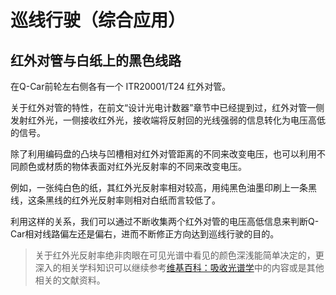 # 巡线行驶（综合应用）

## 红外对管与白纸上的黑色线路

在Q-Car前轮左右侧各有一个 ITR20001/T24 红外对管。

关于红外对管的特性，在前文“设计光电计数器”章节中已经提到过，红外对管一侧发射红外光，一侧接收红外光，接收端将反射回的光线强弱的信息转化为电压高低的信号。

除了利用编码盘的凸块与凹槽相对红外对管距离的不同来改变电压，也可以利用不同颜色或材质的物体表面对红外光反射率的不同来改变电压。

例如，一张纯白色的纸，其红外光反射率相对较高，用纯黑色油墨印刷上一条黑线，这条黑线的红外光反射率则相对白纸而言较低了。

利用这样的关系，我们可以通过不断收集两个红外对管的电压高低信息来判断Q-Car相对线路偏左还是偏右，进而不断修正方向达到巡线行驶的目的。

> 关于红外光反射率绝非肉眼在可见光谱中看见的颜色深浅能简单决定的，更深入的相关学科知识可以继续参考[维基百科：吸收光谱学](https://zh.wikipedia.org/wiki/%E5%90%B8%E6%94%B6%E5%85%89%E8%B0%B1%E5%AD%A6)中的内容或是其他相关的文献资料。

